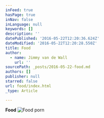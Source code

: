 ```yaml
---
inFeed: true
hasPage: true
inNav: false
inLanguage: null
keywords: []
description: ''
datePublished: '2016-05-22T12:20:36.624Z'
dateModified: '2016-05-22T12:20:28.550Z'
title: Food
author:
  - name: Jimmy van de Wall
    url: ''
sourcePath: _posts/2016-05-22-food.md
authors: []
publisher: null
starred: false
url: food/index.html
_type: Article

---
```

**Food**
![Food porn](https://the-grid-user-content.s3-us-west-2.amazonaws.com/57361bed-5522-4608-871a-7ab1dae59039.jpg)